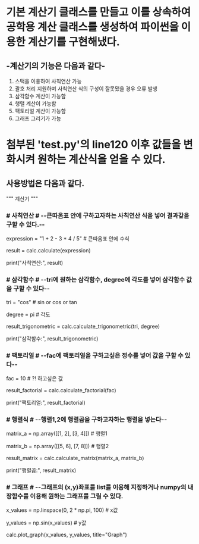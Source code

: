 # 기본 계산기 클래스를 만들고 이를 상속하여 공학용 계산 클래스를 생성하여 파이썬을 이용한 계산기를 구현해냈다.

## -계산기의 기능은 다음과 같다-
1. 스택을 이용하여 사칙연산 가능
2. 괄호 처리 지원하며 사칙연산 식의 구성이 잘못됐을 경우 오류 발생
3. 삼각함수 계산이 가능함
4. 행렬 계산이 가능함
5. 팩토리얼 계산이 가능함
6. 그래프 그리기가 가능

# 첨부된 'test.py'의 line120 이후 값들을 변화시켜 원하는 계산식을 얻을 수 있다.
## 사용방법은 다음과 같다.

"""         계산기         """

### # 사칙연산 #  --큰따옴표 안에 구하고자하는 사칙연산 식을 넣어 결과갚을 구할 수 있다.--
expression = "1 + 2 - 3 * 4 / 5" # 큰따옴표 안에 수식

result = calc.calculate(expression)

print("사칙연산:", result)

### # 삼각함수 #  --tri에 원하는 삼각함수, degree에 각도를 넣어 삼각함수 값을 구할 수 있다--
tri = "cos" # sin or cos or tan

degree = pi # 각도

result_trigonometric = calc.calculate_trigonometric(tri, degree)

print("삼각함수:", result_trigonometric)

### # 팩토리얼 #  --fac에 팩토리얼을 구하고싶은 정수를 넣어 값을 구할 수 있다--
fac = 10 # ?! 하고싶은 값

result_factorial = calc.calculate_factorial(fac)

print("팩토리얼:", result_factorial)

### # 행렬식 #  --행렬1,2에 행렬곱을 구하고자하는 행렬을 넣는다--
matrix_a = np.array([[1, 2], [3, 4]]) # 행렬1

matrix_b = np.array([[5, 6], [7, 8]]) # 행렬2

result_matrix = calc.calculate_matrix(matrix_a, matrix_b)

print("행렬곱:", result_matrix)

### # 그래프 # --그래프의 (x,y)좌표를 list를 이용해 지정하거나 numpy의 내장함수를 이용해 원하는 그래프를 그릴 수 있다.
x_values = np.linspace(0, 2 * np.pi, 100) # x값

y_values = np.sin(x_values) # y값

calc.plot_graph(x_values, y_values, title="Graph")
